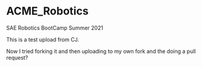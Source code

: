 # ACME_Robotics
SAE Robotics BootCamp Summer 2021

This is a test upload from CJ.

Now I tried forking it and then uploading to my own fork and the doing a pull request?
